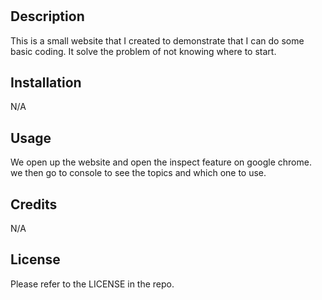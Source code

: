 # <Prework study guide webpage>

## Description

This is a small website that I created to demonstrate that I can do some basic coding. It solve the problem of not knowing where to start.

## Installation

N/A

## Usage

We open up the website and open the inspect feature on google chrome. we then go to console to see the topics and which one to use.

## Credits

N/A

## License

Please refer to the LICENSE in the repo.

